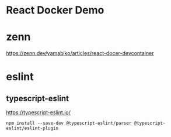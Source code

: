# React Docker Demo

# zenn

https://zenn.dev/yamabiko/articles/react-docer-devcontainer

# eslint

## typescript-eslint

https://typescript-eslint.io/

```
npm install --save-dev @typescript-eslint/parser @typescript-eslint/eslint-plugin
```
